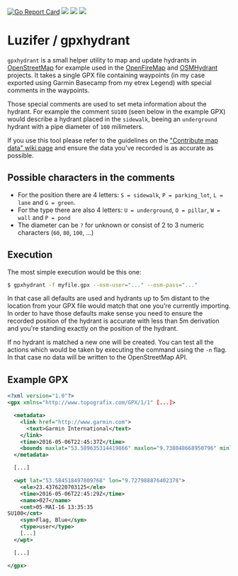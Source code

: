 [![Go Report Card](https://goreportcard.com/badge/github.com/Luzifer/gpxhydrant)](https://goreportcard.com/report/github.com/Luzifer/gpxhydrant)
![](https://badges.fyi/github/license/Luzifer/gpxhydrant)
![](https://badges.fyi/github/downloads/Luzifer/gpxhydrant)
![](https://badges.fyi/github/latest-release/Luzifer/gpxhydrant)

# Luzifer / gpxhydrant

`gpxhydrant` is a small helper utility to map and update hydrants in [OpenStreetMap](https://www.openstreetmap.org/) for example used in the [OpenFireMap](http://openfiremap.org/) and [OSMHydrant](https://www.osmhydrant.org/) projects. It takes a single GPX file containing waypoints (in my case exported using Garmin Basecamp from my etrex Legend) with special comments in the waypoints.

Those special comments are used to set meta information about the hydrant. For example the comment `SU100` (seen below in the example GPX) would describe a hydrant placed in the `sidewalk`, beeing an `underground` hydrant with a pipe diameter of `100` milimeters.

If you use this tool please refer to the guidelines on the ["Contribute map data" wiki page](http://wiki.openstreetmap.org/wiki/Contribute_map_data) and ensure the data you've recorded is as accurate as possible.

## Possible characters in the comments

- For the position there are 4 letters: `S = sidewalk`, `P = parking_lot`, `L = lane` and `G = green`.
- For the type there are also 4 letters: `U = underground`, `O = pillar`, `W = wall` and `P = pond`
- The diameter can be `?` for unknown or consist of 2 to 3 numeric characters (`60`, `80`, `100`, ...)

## Execution

The most simple execution would be this one:

```bash
$ gpxhydrant -f myfile.gpx --osm-user="..." --osm-pass="..."
```

In that case all defaults are used and hydrants up to 5m distant to the location from your GPX file would match that one you're currently importing. In order to have those defaults make sense you need to ensure the recorded position of the hydrant is accurate with less than 5m derivation and you're standing exactly on the position of the hydrant.

If no hydrant is matched a new one will be created. You can test all the actions which would be taken by executing the command using the `-n` flag. In that case no data will be written to the OpenStreetMap API.

## Example GPX

```xml
<?xml version="1.0"?>
<gpx xmlns="http://www.topografix.com/GPX/1/1" [...]>

  <metadata>
    <link href="http://www.garmin.com">
      <text>Garmin International</text>
    </link>
    <time>2016-05-06T22:45:37Z</time>
    <bounds maxlat="53.589635314419866" maxlon="9.738048668950796" minlat="53.570238249376416" minlon="9.699116991832852"/>
  </metadata>

  [...]

  <wpt lat="53.584518497809768" lon="9.727988876402378">
    <ele>23.4376220703125</ele>
    <time>2016-05-06T22:45:29Z</time>
    <name>027</name>
    <cmt>05-MAI-16 13:35:35
SU100</cmt>
    <sym>Flag, Blue</sym>
    <type>user</type>
    [...]
  </wpt>

  [...]

</gpx>
```
